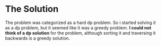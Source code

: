 # The Solution

The problem was categorized as a hard dp problem. So i started solving it as a dp problem, but it seemed like it was a greedy problem. **I could not think of a dp solution** for the problem, although sorting it and traversing it backwards is a greedy solution.
